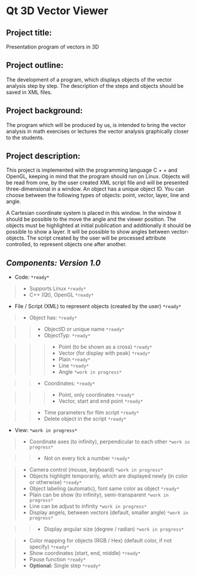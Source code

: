 Qt 3D Vector Viewer
==========================
Project title:
--------------
Presentation program of vectors in 3D

Project outline:
----------------
The development of a program, which displays objects of the vector analysis step by step. The description of the steps and objects should be saved in XML files.

Project background:
-------------------
The program which will be produced by us, is intended to bring the vector analysis  in math exercises or lectures the vector analysis graphically closer to the students.

Project description:
--------------------
This project is implemented with the programming language C + + and OpenGL, keeping in mind that the program should run on Linux.  Objects will be read from one, by the user created XML script file and will be presented three-dimensional in a window.  An object has a unique object ID. You can choose between the following types of objects: point, vector, layer, line and angle.

A Cartesian coordinate system is placed in this window.  In the window it should be possible to the move the angle and the viewer position. The objects must be highlighted at initial publication and additionally it should be possible to show a layer. It will be possible to show angles between vector-objects. The script created by the user will be processed attribute controlled, to represent objects one after another.

*Components: Version 1.0*
-----------------------------

- Code: `*ready*`

>- Supports Linux `*ready*`
>- C++ (Qt), OpenGL `*ready*`

- File / Script (XML) to represent objects (created by the user) `*ready*`

>- Object has: `*ready*`

>>- ObjectID or unique name `*ready*`
>>- ObjectTyp: `*ready*`

>>>- Point (to be shown as a cross) `*ready*`
>>>- Vector (for display with peak) `*ready*`
>>>- Plain `*ready*`
>>>- Line `*ready*`
>>>- Angle `*work in progress*`

>>- Coordinates: `*ready*`

>>>- Point, only coordinates `*ready*`
>>>- Vector, start and end point `*ready*`

>>- Time parameters for film script `*ready*`
>>- Delete object in the script `*ready*`

- View: `*work in progress*`

>- Coordinate axes (to infinity), perpendicular to each other `*work in progress*`

>>- Not on every tick a number `*ready*`

>- Camera control (mouse, keyboard) `*work in progress*`
>- Objects highlight temporarily, which are displayed newly (in color or otherwise) `*ready*`
>- Object labeling (automatic), font same color as object `*ready*`
>- Plain can be show (to infinity), semi-transparent `*work in progress*`
>- Line can be adjust to infinity `*work in progress*`
>- Display angels, between vectors (default, smaller angle) `*work in progress*`

>>- Display angular size (degree / radian) `*work in progress*`

>- Color mapping for objects (RGB / Hex) (default color, if not specify) `*ready*`
>- Show coordinates (start, end, middle) `*ready*`
>- Pause function `*ready*`
>- **Optional:** Single step `*ready*`
